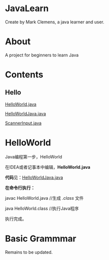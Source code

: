 # JavaLearn

Create by Mark Clemens, a java learner and user.


# About

A project for beginners to learn Java


# Contents

## Hello

[HelloWorld.java](./BasicGrammar/Hello/HelloWorld.java)

[HelloWorldJava.java](./BasicGrammar/Hello/HelloWorldJava.java)

[ScannerInput.java](./BasicGrammar/Hello/ScannerInput.java)


# HelloWorld

Java编程第一步，HelloWorld

在IDEA或者记事本中编辑，**HelloWorld.java**

**代码**见：[HelloWorldJava.java](./BasicGrammar/Hello/HelloWorldJava.java)

**在命令行执行：**

javac HelloWorld.java //生成 *.class* 文件

java HelloWorld.class //执行Java程序

执行完成。


# Basic Grammmar

Remains to be updated.
